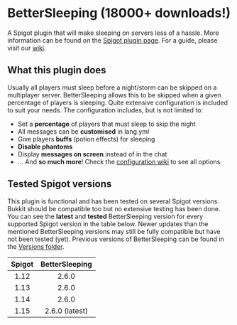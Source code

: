 # BetterSleeping (18000+ downloads!)
A Spigot plugin that will make sleeping on servers less of a hassle. More information can be found on the [Spigot plugin page](https://www.spigotmc.org/resources/bettersleeping-1-12-1-13.60837/ "BetterSleeping's plugin page"). For a guide, please visit our [wiki](https://github.com/Nuytemans-Dieter/BetterSleeping/wiki).

## What this plugin does
Usually all players must sleep before a night/storm can be skipped on a multiplayer server.
BetterSleeping allows this to be skipped when a given percentage of players is sleeping.
Quite extensive configuration is included to suit your needs. The configuration includes, but is not limited to:
 - Set a **percentage** of players that must sleep to skip the night
 - All messages can be **customised** in lang.yml
 - Give players **buffs** (potion effects) for sleeping
 - **Disable phantoms**
 - Display **messages on screen** instead of in the chat
 - ... And **so much more**! Check the [configuration wiki](https://github.com/Nuytemans-Dieter/BetterSleeping/wiki/Configuration) to see all options. 

## Tested Spigot versions
This plugin is functional and has been tested on several Spigot versions. Bukkit should be compatible too but no extensive testing has been done. You can see the **latest** and **tested** BetterSleeping version for every supported Spigot version in the table below. Newer updates than the mentioned BetterSleeping versions may still be fully compatible but have not been tested (yet). Previous versions of BetterSleeping can be found in the [Versions folder](https://github.com/Nuytemans-Dieter/BetterSleeping/tree/master/Versions).

| Spigot | BetterSleeping |
| :----: | :------------: |
| 1.12   | 2.6.0          |
| 1.13   | 2.6.0          |
| 1.14   | 2.6.0          |
| 1.15   | 2.6.0 (latest) |
